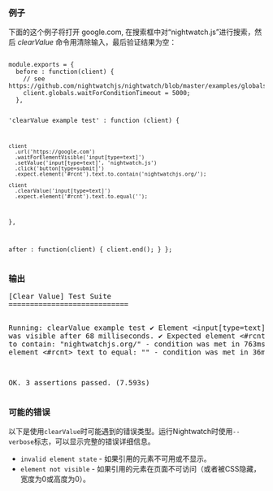 ### 例子

下面的这个例子将打开 google.com, 在搜索框中对“nightwatch.js”进行搜索，然后 _clearValue_ 命令用清除输入，最后验证结果为空：

<div class="sample-test">
<pre data-language="javascript" class=" language-javascript"><code class=" language-javascript">
module.exports = {
  before : function(client) {
    // see https://github.com/nightwatchjs/nightwatch/blob/master/examples/globalsModule.js#L12
    client.globals.waitForConditionTimeout = 5000;
  },

  'clearValue example test' : function (client) {

    client
      .url('https://google.com')
      .waitForElementVisible('input[type=text]')
      .setValue('input[type=text]', 'nightwatch.js')
      .click('button[type=submit]')
      .expect.element('#rcnt').text.to.contain('nightwatchjs.org/');

    client
      .clearValue('input[type=text]')
      .expect.element('#rcnt').text.to.equal('');
  },

  after : function(client) {
    client.end();
  }
};
</code></pre>
</div>

### 输出
<div class="sample-test">
<pre data-language="javascript">
[Clear Value] Test Suite
============================

Running:  clearValue example test
 ✔ Element <input[type=text]> was visible after 68 milliseconds.
 ✔ Expected element <#rcnt> text to contain: "nightwatchjs.org/" - condition was met in 763ms
 ✔ Expected element <#rcnt> text to equal: "" - condition was met in 36ms

OK. 3 assertions passed. (7.593s)
</pre>
</div>

### 可能的错误

以下是使用`clearValue`时可能遇到的错误类型。运行Nightwatch时使用`--verbose`标志，可以显示完整的错误详细信息。

- ```invalid element state``` - 如果引用的元素不可用或不显示。
- ```element not visible``` - 如果引用的元素在页面不可访问（或者被CSS隐藏，宽度为0或高度为0）。